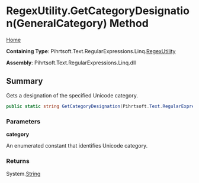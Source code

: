 # RegexUtility\.GetCategoryDesignation\(GeneralCategory\) Method

[Home](../../../../../../README.md)

**Containing Type**: Pihrtsoft\.Text\.RegularExpressions\.Linq\.[RegexUtility](../README.md)

**Assembly**: Pihrtsoft\.Text\.RegularExpressions\.Linq\.dll

## Summary

Gets a designation of the specified Unicode category\.

```csharp
public static string GetCategoryDesignation(Pihrtsoft.Text.RegularExpressions.Linq.GeneralCategory category)
```

### Parameters

**category**

An enumerated constant that identifies Unicode category\.

### Returns

System\.[String](https://docs.microsoft.com/en-us/dotnet/api/system.string)

